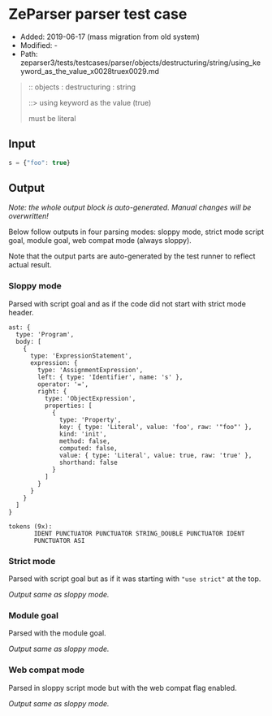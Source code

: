 # ZeParser parser test case

- Added: 2019-06-17 (mass migration from old system)
- Modified: -
- Path: zeparser3/tests/testcases/parser/objects/destructuring/string/using_keyword_as_the_value_x0028truex0029.md

> :: objects : destructuring : string
>
> ::> using keyword as the value (true)
>
> must be literal

## Input

`````js
s = {"foo": true}
`````

## Output

_Note: the whole output block is auto-generated. Manual changes will be overwritten!_

Below follow outputs in four parsing modes: sloppy mode, strict mode script goal, module goal, web compat mode (always sloppy).

Note that the output parts are auto-generated by the test runner to reflect actual result.

### Sloppy mode

Parsed with script goal and as if the code did not start with strict mode header.

`````
ast: {
  type: 'Program',
  body: [
    {
      type: 'ExpressionStatement',
      expression: {
        type: 'AssignmentExpression',
        left: { type: 'Identifier', name: 's' },
        operator: '=',
        right: {
          type: 'ObjectExpression',
          properties: [
            {
              type: 'Property',
              key: { type: 'Literal', value: 'foo', raw: '"foo"' },
              kind: 'init',
              method: false,
              computed: false,
              value: { type: 'Literal', value: true, raw: 'true' },
              shorthand: false
            }
          ]
        }
      }
    }
  ]
}

tokens (9x):
       IDENT PUNCTUATOR PUNCTUATOR STRING_DOUBLE PUNCTUATOR IDENT
       PUNCTUATOR ASI
`````

### Strict mode

Parsed with script goal but as if it was starting with `"use strict"` at the top.

_Output same as sloppy mode._

### Module goal

Parsed with the module goal.

_Output same as sloppy mode._

### Web compat mode

Parsed in sloppy script mode but with the web compat flag enabled.

_Output same as sloppy mode._
